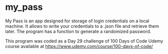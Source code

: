 # my_pass
My Pass is an app designed for storage of login credentials on a local machine. 
It allows to write your credentials to a .json file and retrieve them later.
The program has a function to generate a randomized password.

This program was coded as a Day 29 challenge of 100 Days of Code Udemy course available at https://www.udemy.com/course/100-days-of-code/

